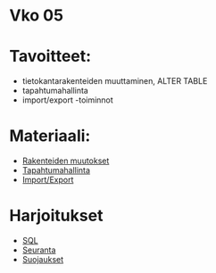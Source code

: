 # Vko 05
# Tavoitteet:

- tietokantarakenteiden muuttaminen, ALTER TABLE
- tapahtumahallinta
- import/export -toiminnot


# Materiaali: 
- [ Rakenteiden muutokset ](rakenteiden_muutokset.md)
- [ Tapahtumahallinta](tapahtumahallinta.md)
- [ Import/Export ](import_export_data.md)


# Harjoitukset
- [SQL](Tehtava_01.md)
- [Seuranta](Tehtava_02.md)
- [Suojaukset](Tehtava_03.md)

<!-- 
- [ Luentokalvot ](Luentokalvot_05.pdf)
- [ Luentojen indekseihin liittyvien kysymysten vastauksia ](Luennot_vko5_kysymysten_vastauksia.pdf)
- [ Luentojen defragmentointiin liittyvä vastaus ](Luentojen_vko5n_vastaukset_defragmentointiin.pdf)
- [ Tehtävä 1:ssä tarvittava AdventureWorks tietokanta ](https://drive.google.com/file/d/1MYXUdgR0vz_YPBeHOA-oS0Uo-gPAFZe_/view?usp=drive_link)


# Tehtävät:   

- [Tehtävä 1: AdventureWorks tietokannan liittäminen SQL Serveriin ja sen statistiikka tietojen selvittäminen, attach](Tehtava_01.md)
- [Tehtävä 1: Vastaus](Tehtava_01_Vastaus.txt)
- [Tehtävä 2: Tietokannan indeksien fragmentoitusmisasteen selvittäminen](Tehtava_02.md)
- [Tehtävä 3: Tietokannan indeksien fragmentoitumisen poistaminen, reorganize, rebuild](Tehtava_03.md) -->
